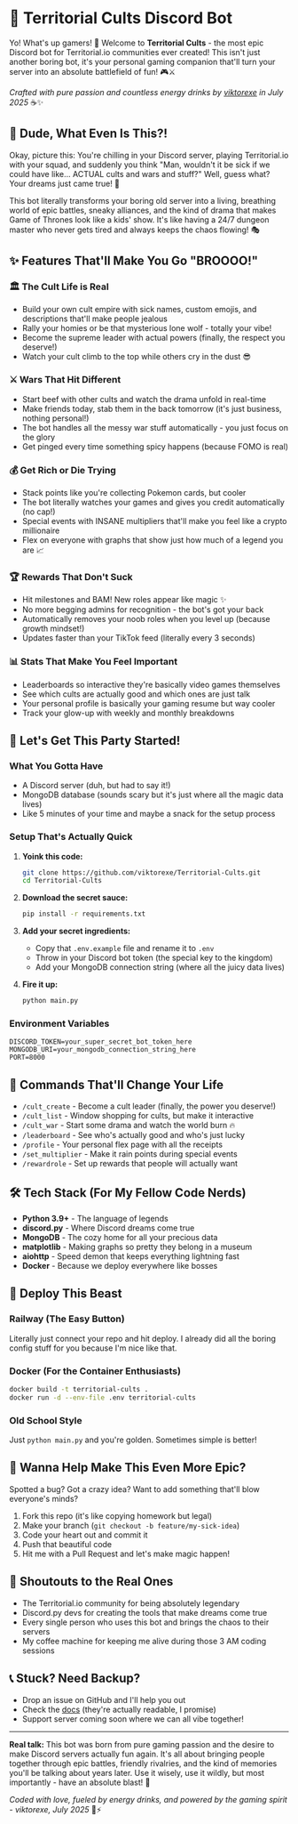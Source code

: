 # 🏰 Territorial Cults Discord Bot

Yo! What's up gamers! 👋 Welcome to **Territorial Cults** - the most epic Discord bot for Territorial.io communities ever created! This isn't just another boring bot, it's your personal gaming companion that'll turn your server into an absolute battlefield of fun! 🎮⚔️

*Crafted with pure passion and countless energy drinks by [viktorexe](https://github.com/viktorexe) in July 2025* ☕✨

## 🌟 Dude, What Even Is This?!

Okay, picture this: You're chilling in your Discord server, playing Territorial.io with your squad, and suddenly you think "Man, wouldn't it be sick if we could have like... ACTUAL cults and wars and stuff?" Well, guess what? Your dreams just came true! 🤯

This bot literally transforms your boring old server into a living, breathing world of epic battles, sneaky alliances, and the kind of drama that makes Game of Thrones look like a kids' show. It's like having a 24/7 dungeon master who never gets tired and always keeps the chaos flowing! 🎭

## ✨ Features That'll Make You Go "BROOOO!"

### 🏛️ **The Cult Life is Real**
- Build your own cult empire with sick names, custom emojis, and descriptions that'll make people jealous
- Rally your homies or be that mysterious lone wolf - totally your vibe!
- Become the supreme leader with actual powers (finally, the respect you deserve!)
- Watch your cult climb to the top while others cry in the dust 😎

### ⚔️ **Wars That Hit Different**
- Start beef with other cults and watch the drama unfold in real-time
- Make friends today, stab them in the back tomorrow (it's just business, nothing personal!)
- The bot handles all the messy war stuff automatically - you just focus on the glory
- Get pinged every time something spicy happens (because FOMO is real)

### 💰 **Get Rich or Die Trying**
- Stack points like you're collecting Pokemon cards, but cooler
- The bot literally watches your games and gives you credit automatically (no cap!)
- Special events with INSANE multipliers that'll make you feel like a crypto millionaire
- Flex on everyone with graphs that show just how much of a legend you are 📈

### 🏆 **Rewards That Don't Suck**
- Hit milestones and BAM! New roles appear like magic ✨
- No more begging admins for recognition - the bot's got your back
- Automatically removes your noob roles when you level up (because growth mindset!)
- Updates faster than your TikTok feed (literally every 3 seconds)

### 📊 **Stats That Make You Feel Important**
- Leaderboards so interactive they're basically video games themselves
- See which cults are actually good and which ones are just talk
- Your personal profile is basically your gaming resume but way cooler
- Track your glow-up with weekly and monthly breakdowns

## 🚀 Let's Get This Party Started!

### What You Gotta Have
- A Discord server (duh, but had to say it!)
- MongoDB database (sounds scary but it's just where all the magic data lives)
- Like 5 minutes of your time and maybe a snack for the setup process

### Setup That's Actually Quick
1. **Yoink this code:**
   ```bash
   git clone https://github.com/viktorexe/Territorial-Cults.git
   cd Territorial-Cults
   ```

2. **Download the secret sauce:**
   ```bash
   pip install -r requirements.txt
   ```

3. **Add your secret ingredients:**
   - Copy that `.env.example` file and rename it to `.env`
   - Throw in your Discord bot token (the special key to the kingdom)
   - Add your MongoDB connection string (where all the juicy data lives)

4. **Fire it up:**
   ```bash
   python main.py
   ```

### Environment Variables
```env
DISCORD_TOKEN=your_super_secret_bot_token_here
MONGODB_URI=your_mongodb_connection_string_here
PORT=8000
```

## 🎯 Commands That'll Change Your Life

- `/cult_create` - Become a cult leader (finally, the power you deserve!)
- `/cult_list` - Window shopping for cults, but make it interactive
- `/cult_war` - Start some drama and watch the world burn 🔥
- `/leaderboard` - See who's actually good and who's just lucky
- `/profile` - Your personal flex page with all the receipts
- `/set_multiplier` - Make it rain points during special events
- `/rewardrole` - Set up rewards that people will actually want

## 🛠️ Tech Stack (For My Fellow Code Nerds)

- **Python 3.9+** - The language of legends
- **discord.py** - Where Discord dreams come true
- **MongoDB** - The cozy home for all your precious data
- **matplotlib** - Making graphs so pretty they belong in a museum
- **aiohttp** - Speed demon that keeps everything lightning fast
- **Docker** - Because we deploy everywhere like bosses

## 🚢 Deploy This Beast

### Railway (The Easy Button)
Literally just connect your repo and hit deploy. I already did all the boring config stuff for you because I'm nice like that.

### Docker (For the Container Enthusiasts)
```bash
docker build -t territorial-cults .
docker run -d --env-file .env territorial-cults
```

### Old School Style
Just `python main.py` and you're golden. Sometimes simple is better!

## 🤝 Wanna Help Make This Even More Epic?

Spotted a bug? Got a crazy idea? Want to add something that'll blow everyone's minds?

1. Fork this repo (it's like copying homework but legal)
2. Make your branch (`git checkout -b feature/my-sick-idea`)
3. Code your heart out and commit it
4. Push that beautiful code
5. Hit me with a Pull Request and let's make magic happen!



## 🙏 Shoutouts to the Real Ones

- The Territorial.io community for being absolutely legendary
- Discord.py devs for creating the tools that make dreams come true
- Every single person who uses this bot and brings the chaos to their servers
- My coffee machine for keeping me alive during those 3 AM coding sessions

## 📞 Stuck? Need Backup?

- Drop an issue on GitHub and I'll help you out
- Check the [docs](https://territorialcults.vercel.app) (they're actually readable, I promise)
- Support server coming soon where we can all vibe together!

---

**Real talk:** This bot was born from pure gaming passion and the desire to make Discord servers actually fun again. It's all about bringing people together through epic battles, friendly rivalries, and the kind of memories you'll be talking about years later. Use it wisely, use it wildly, but most importantly - have an absolute blast! 🎉

*Coded with love, fueled by energy drinks, and powered by the gaming spirit - viktorexe, July 2025* 🚀⚡
